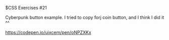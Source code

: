 $CSS Exercises #21

Cyberpunk button example. I tried to copy forj coin button, and I think I did it ^^

https://codepen.io/uixcem/pen/oNPZXKx
